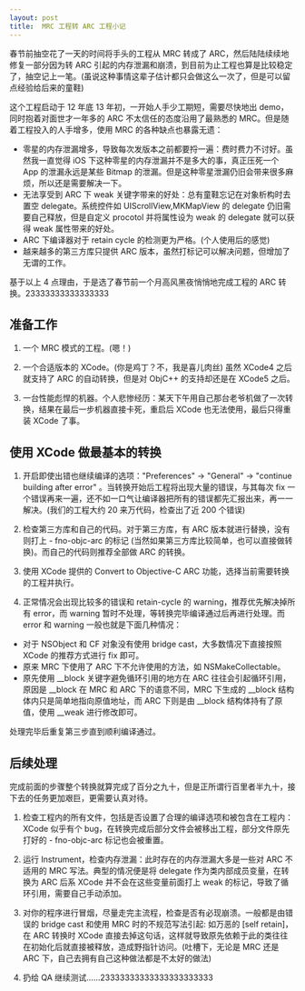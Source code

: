 ```yaml
---
layout: post
title:  MRC 工程转 ARC 工程小记
---
```


春节前抽空花了一天的时间将手头的工程从 MRC 转成了 ARC，然后陆陆续续地修复一部分因为转 ARC 引起的内存泄漏和崩溃，到目前为止工程也算是比较稳定了，抽空记上一笔。(虽说这种事情这辈子估计都只会做这么一次了，但是可以留点经验给后来的童鞋)

这个工程启动于 12 年底 13 年初，一开始人手少工期短，需要尽快地出 demo，同时抱着对面世才一年多的 ARC 不太信任的态度沿用了最熟悉的 MRC。但是随着工程投入的人手增多，使用 MRC 的各种缺点也暴露无遗：

* 零星的内存泄漏增多，导致每次发版本之前都要捋一遍：费时费力不讨好。虽然我一直觉得 iOS 下这种零星的内存泄漏并不是多大的事，真正压死一个 App 的泄漏永远是某些 Bitmap 的泄漏。但是这种零星泄漏仍旧会带来很多麻烦，所以还是需要解决一下。
* 无法享受到 ARC 下 weak 关键字带来的好处：总有童鞋忘记在对象析构时去置空 delegate。系统控件如 UIScrollView,MKMapView 的 delegate 仍旧需要自己释放，但是自定义 procotol 并将属性设为 weak 的 delegate 就可以获得 weak 属性带来的好处。
* ARC 下编译器对于 retain cycle 的检测更为严格。(个人使用后的感觉)
* 越来越多的第三方库只提供 ARC 版本，虽然打标记可以解决问题，但增加了无谓的工作。

基于以上 4 点理由，于是选了春节前一个月高风黑夜悄悄地完成工程的 ARC 转换。23333333333333333

## 准备工作

1. 一个 MRC 模式的工程。(嗯！)

2. 一个合适版本的 XCode。(你是鸡丁？不，我是喜儿肉丝) 虽然 XCode4 之后就支持了 ARC 的自动转换，但是对 ObjC++ 的支持却还是在 XCode5 之后。

3. 一台性能彪悍的机器。个人悲惨经历：某天下午用自己那台老爷机做了一次转换，结果在最后一步机器直接卡死，重启后 XCode 也无法使用，最后只得重装 XCode 了事。

## 使用 XCode 做最基本的转换

1. 开启即使出错也继续编译的选项："Preferences" -> "General" -> "continue building after error"
。当转换开始后工程将出现大量的错误，与其每次 fix 一个错误再来一遍，还不如一口气让编译器把所有的错误都先汇报出来，再一一解决。(我们的工程大约 20 来万代码，检查出了近 200 个错误)

2. 检查第三方库和自己的代码。对于第三方库，有 ARC 版本就进行替换，没有则打上 - fno-objc-arc 的标记 (当然如果第三方库比较简单，也可以直接做转换)。而自己的代码则推荐全部做 ARC 的转换。

3. 使用 XCode 提供的 Convert to Objective-C ARC 功能，选择当前需要转换的工程并执行。

4. 正常情况会出现比较多的错误和 retain-cycle 的 warning，推荐优先解决掉所有 error，而 warning 暂时不处理，等转换完毕编译通过后再进行处理。而 error 和 warning 一般也就是下面几种情况：

* 对于 NSObject 和 CF 对象没有使用 bridge cast，大多数情况下直接按照 XCode 的推荐方式进行 fix 即可。
* 原来 MRC 下使用了 ARC 下不允许使用的方法，如 NSMakeCollectable。
* 原先使用 \_\_block 关键字避免循环引用的地方在 ARC 往往会引起循环引用，原因是 \_\_block 在 MRC 和 ARC 下的语意不同，MRC 下生成的 \_\_block 结构体内只是简单地指向原值地址，而 ARC 下则是由 \_\_block 结构体持有了原值，使用 \_\_weak 进行修改即可。

处理完毕后重复第三步直到顺利编译通过。

## 后续处理

完成前面的步骤整个转换就算完成了百分之九十，但是正所谓行百里者半九十，接下去的任务更加艰巨，更需要认真对待。

1. 检查工程内的所有文件，包括是否设置了合理的编译选项和被包含在工程内：XCode 似乎有个 bug，在转换完成后部分文件会被移出工程，部分文件原先打好的 - fno-objc-arc 标记也会被重置。

2. 运行 Instrument，检查内存泄漏：此时存在的内存泄漏大多是一些对 ARC 不适用的 MRC 写法。典型的情况便是将 delegate 作为类内部成员变量，在转换为 ARC 后系 XCode 并不会在这些变量前面打上 weak 的标记，导致了循环引用，需要自己手动添加。

3. 对你的程序进行冒烟，尽量走完主流程，检查是否有必现崩溃。一般都是由错误的 bridge cast 和使用 MRC 时的不规范写法引起: 如万恶的 [self retain]，在 ARC 转换时 XCode 直接去掉这句话，这样就导致原先依赖于此的类往往在初始化后就直接被释放，造成野指针访问。(吐槽下，无论是 MRC 还是 ARC 下，自己去拥有自己这种做法都是不太好的做法)

4. 扔给 QA 继续测试……23333333333333333333333
